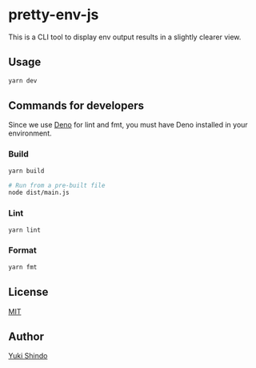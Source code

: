 # pretty-env-js
This is a CLI tool to display env output results in a slightly clearer view.

## Usage

```sh
yarn dev
```


## Commands for developers

Since we use [Deno](https://deno.land) for lint and fmt, you must have Deno installed in your environment.

### Build

```sh
yarn build

# Run from a pre-built file
node dist/main.js
```

### Lint

```sh
yarn lint
```

### Format

```sh
yarn fmt
```

## License
[MIT](https://github.com/shinshin86/pretty-env-js/blob/main/LICENSE)

## Author
[Yuki Shindo](https://shinshin86.com/en)